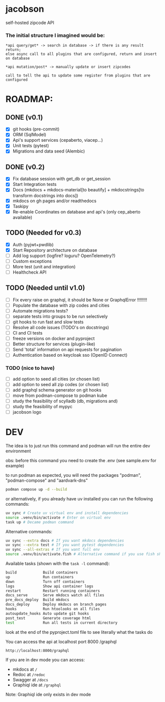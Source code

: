 <!--
Jacobson is a self hosted zipcode API
Copyright (C) 2023-2024 Christian G. Semke.

This program is free software: you can redistribute it and/or modify
it under the terms of the GNU Affero General Public License as
published by the Free Software Foundation, either version 3 of the
License, or (at your option) any later version.

This program is distributed in the hope that it will be useful,
but WITHOUT ANY WARRANTY; without even the implied warranty of
MERCHANTABILITY or FITNESS FOR A PARTICULAR PURPOSE.  See the
GNU Affero General Public License for more details.

You should have received a copy of the GNU Affero General Public License
along with this program.  If not, see <https://www.gnu.org/licenses/>.
-->

# jacobson
self-hosted zipcode API


### The initial structure I imagined would be:
```
*api query/get* -> search in database -> if there is any result return;
else async call to all plugins that are configured, return and insert on database
```
```
*api mutation/post* -> manually update or insert zipcodes
```
```
call to tell the api to update some register from plugins that are configured
```

# ROADMAP:

## DONE (v0.1)
- [x] git hooks (pre-commit)
- [x] ORM (SqlModel)
- [x] Api's support services (cepaberto, viacep...)
- [x] Unit tests (pytest)
- [x] Migrations and data seed (Alembic)

## DONE (v0.2)
- [x] Fix database session with get_db or get_session
- [x] Start Integration tests
- [x] Docs (mkdocs + mkdocs-material[to beautify] + mkdocstrings[to transform docstrings into docs])
- [x] mkdocs on gh pages and/or readthedocs
- [x] Taskipy
- [x] Re-enable Coordinates on database and api's (only cep_aberto available)

## TODO (Needed for v0.3)
- [x] Auth (pyjwt+pwdlib)
- [x] Start Repository architecture on database
- [ ] Add log support (logfire? loguru? OpenTelemetry?)
- [ ] Custom exceptions
- [ ] More test (unit and integration)
- [ ] Healthcheck API

## TODO (Needed until v1.0)
- [ ] Fix every raise on graphql, it should be None or GraphqlError !!!!!!!!
- [ ] Populate the database with zip codes and cities
- [ ] Automate migrations tests?
- [ ] separate tests into groups to be run selectively
- [ ] git hooks to run fast and slow tests
- [ ] Resolve all code issues (TODO's on docstrings)
- [ ] CI and CI tests
- [ ] freeze versions on docker and pyproject
- [ ] Better structure for services (plugin-like)
- [ ] Send 'total' information on api requests for pagination
- [ ] Authentication based on keycloak sso (OpenID Connect)

### TODO (nice to have)
- [ ] add option to seed all cities (or chosen list)
- [ ] add option to seed all zip codes (or chosen list)
- [ ] add graphql schema generator on git hooks
- [ ] move from podman-compose to podman kube
- [ ] study the feasibility of scylladb (db, migrations and)
- [ ] study the feasibility of mypyc
- [ ] jacobson logo

# DEV
The idea is to just run this command and podman will run the entire dev environment

obs: before this command you need to create the .env (see sample.env for example)

to run podman as expected, you will need the packages "podman", "podman-compose" and "aardvark-dns"

```bash
podman compose up -d --build
```

or alternatively, if you already have uv installed you can run the following commands:
```bash
uv sync # Create uv virtual env and install dependencies
source .venv/bin/activate # Enter on virtual env
task up # Decame podman command
```

Alternative commands:
```bash
uv sync --extra docs # If you want mkdocs dependencies
uv sync --extra test # If you want pytest dependencies
uv sync --all-extras # If you want full env
source .venv/bin/activate.fish # Alternative command if you use fish shell
```

Available tasks (shown with the ``task -l`` command):
```bash
build            Build containers
up               Run containers
down             Turn off containers
logs             Show api container logs
restart          Restart running containers
docs_serve       Serve mkdocs watch all files
pre_docs_deploy  Build mkdocs
docs_deploy      Deploy mkdocs on branch pages
hooks            Run htoolooks on all files
autoupdate_hooks Auto update git hooks
post_test        Generate coverage html
test             Run all tests in current directory
```
look at the end of the pyproject.toml file to see literally what the tasks do

You can access the api at localhost port 8000 /graphql
```
http://localhost:8000/graphql
```

If you are in dev mode you can access:
* mkdocs at ``/``
* Redoc at ``/redoc``
* Swagger at ``/docs``
* Graphiql ide at ``/graphql``

Note: Graphiql ide only exists in dev mode
